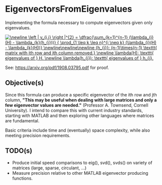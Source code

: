 # EigenvectorsFromEigenvalues
Implementing the formula necessary to compute eigenvectors given only eigenvalues.

<a href="https://www.codecogs.com/eqnedit.php?latex=\newline&space;\left&space;|&space;v_{i,j}&space;\right&space;|^{2}&space;=&space;\dfrac{\prod_{k=1}^{n-1}&space;(\lambda_{i}(H)&space;-&space;\lambda_{k}(h_{j}))}&space;{&space;\prod_{1&space;\leq&space;k&space;\leq&space;n}^{i&space;\neq&space;k}&space;(\lambda_{i}(H)&space;-&space;\lambda_{k}(H))}&space;\newline\newline\newline&space;{h_{j}}:&space;(n-1)\times(n-1)&space;\texttt{&space;matrix&space;with&space;jth&space;row&space;and&space;jth&space;column&space;removed.}&space;\newline&space;\lambda(H):&space;\texttt{&space;eigenvalues&space;of&space;}&space;H.&space;\newline&space;\lambda(h_{j}):&space;\texttt{&space;eigenvalues&space;of&space;}&space;h_{j}." target="_blank"><img src="https://latex.codecogs.com/gif.latex?\newline&space;\left&space;|&space;v_{i,j}&space;\right&space;|^{2}&space;=&space;\dfrac{\sum_{k=1}^{n-1}&space;(\lambda_{i}(H)&space;-&space;\lambda_{k}(h_{j}))}&space;{&space;\prod_{1&space;\leq&space;k&space;\leq&space;n}^{i&space;\neq&space;k}&space;(\lambda_{i}(H)&space;-&space;\lambda_{k}(H))}&space;\newline\newline\newline&space;{h_{j}}:&space;(n-1)\times(n-1)&space;\texttt{&space;matrix&space;with&space;jth&space;row&space;and&space;jth&space;column&space;removed.}&space;\newline&space;\lambda(H):&space;\texttt{&space;eigenvalues&space;of&space;}&space;H.&space;\newline&space;\lambda(h_{j}):&space;\texttt{&space;eigenvalues&space;of&space;}&space;h_{j}." title="\newline \left | v_{i,j} \right |^{2} = \dfrac{\sum_{k=1}^{n-1} (\lambda_{i}(H) - \lambda_{k}(h_{j}))} { \prod_{1 \leq k \leq n}^{i \neq k} (\lambda_{i}(H) - \lambda_{k}(H))} \newline\newline\newline {h_{j}}: (n-1)\times(n-1) \texttt{ matrix with jth row and jth column removed.} \newline \lambda(H): \texttt{ eigenvalues of } H. \newline \lambda(h_{j}): \texttt{ eigenvalues of } h_{j}." /></a>

See: https://arxiv.org/pdf/1908.03795.pdf for proof.

## Objective(s)
Since this formula can produce a specific eigenvector of the ith row and jth column, **"This may be useful when dealing with large matrices and only a few eigenvector values are needed."** (Professor A. Townsend, Cornell University). I intend to compare this with current industry standards, starting with MATLAB and then exploring other languages where matrices are fundamental.

Basic criteria include time and (eventually) space complexity, while also meeting precision requirements.

## TODO(s) 
- Produce initial speed comparisons to eig(), svd(), svds() on variety of matrices (large, sparse, circulant, ...)
- Measure precision relative to other MATLAB eigenvector producing functions.
